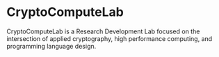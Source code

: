 # CryptoComputeLab
CryptoComputeLab is a Research Development Lab focused on the intersection of applied cryptography, high performance computing, and programming language design.
